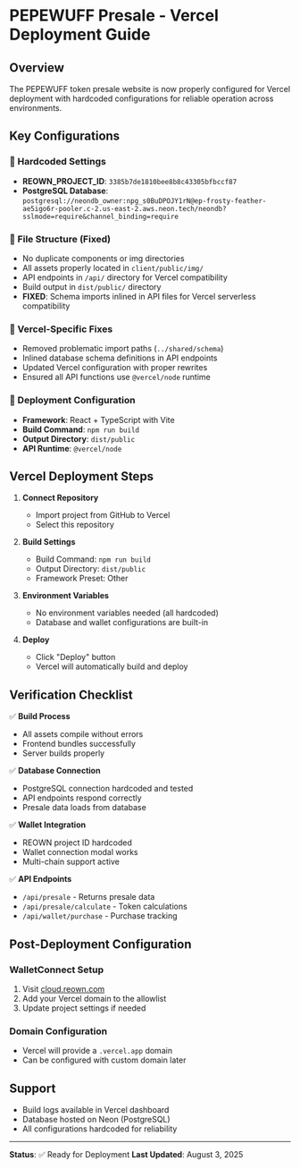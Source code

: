 # PEPEWUFF Presale - Vercel Deployment Guide

## Overview
The PEPEWUFF token presale website is now properly configured for Vercel deployment with hardcoded configurations for reliable operation across environments.

## Key Configurations

### 🔑 Hardcoded Settings
- **REOWN_PROJECT_ID**: `3385b7de1810bee8b8c43305bfbccf87`
- **PostgreSQL Database**: `postgresql://neondb_owner:npg_s0BuDPOJY1rN@ep-frosty-feather-ae5igo6r-pooler.c-2.us-east-2.aws.neon.tech/neondb?sslmode=require&channel_binding=require`

### 📁 File Structure (Fixed)
- No duplicate components or img directories
- All assets properly located in `client/public/img/`
- API endpoints in `/api/` directory for Vercel compatibility
- Build output in `dist/public/` directory
- **FIXED**: Schema imports inlined in API files for Vercel serverless compatibility

### 🔧 Vercel-Specific Fixes
- Removed problematic import paths (`../shared/schema`)
- Inlined database schema definitions in API endpoints
- Updated Vercel configuration with proper rewrites
- Ensured all API functions use `@vercel/node` runtime

### 🚀 Deployment Configuration
- **Framework**: React + TypeScript with Vite
- **Build Command**: `npm run build`
- **Output Directory**: `dist/public`
- **API Runtime**: `@vercel/node`

## Vercel Deployment Steps

1. **Connect Repository**
   - Import project from GitHub to Vercel
   - Select this repository

2. **Build Settings**
   - Build Command: `npm run build`
   - Output Directory: `dist/public`
   - Framework Preset: Other

3. **Environment Variables**
   - No environment variables needed (all hardcoded)
   - Database and wallet configurations are built-in

4. **Deploy**
   - Click "Deploy" button
   - Vercel will automatically build and deploy

## Verification Checklist

✅ **Build Process**
- All assets compile without errors
- Frontend bundles successfully
- Server builds properly

✅ **Database Connection**
- PostgreSQL connection hardcoded and tested
- API endpoints respond correctly
- Presale data loads from database

✅ **Wallet Integration**
- REOWN project ID hardcoded
- Wallet connection modal works
- Multi-chain support active

✅ **API Endpoints**
- `/api/presale` - Returns presale data
- `/api/presale/calculate` - Token calculations
- `/api/wallet/purchase` - Purchase tracking

## Post-Deployment Configuration

### WalletConnect Setup
1. Visit [cloud.reown.com](https://cloud.reown.com)
2. Add your Vercel domain to the allowlist
3. Update project settings if needed

### Domain Configuration
- Vercel will provide a `.vercel.app` domain
- Can be configured with custom domain later

## Support
- Build logs available in Vercel dashboard
- Database hosted on Neon (PostgreSQL)
- All configurations hardcoded for reliability

---
**Status**: ✅ Ready for Deployment
**Last Updated**: August 3, 2025